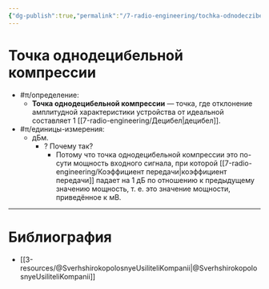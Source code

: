 ```yaml
---
{"dg-publish":true,"permalink":"/7-radio-engineering/tochka-odnodeczibelnoj-kompressii/","title":"Точка однодецибельной компрессии"}
---
```



# Точка однодецибельной компрессии

- #π/определение:
	- **Точка однодецибельной компрессии** — точка, где отклонение амплитудной характеристики устройства от идеальной составляет 1 [[7-radio-engineering/Децибел\|децибел]].
- #π/единицы-измерения:
	- дБм.
		- ? Почему так?
			- Потому что точка однодецибельной компрессии это по-сути мощность входного сигнала, при которой [[7-radio-engineering/Коэффициент передачи\|коэффициент передачи]] падает на 1 дБ по отношению к предыдущему значению мощность, т. е. это значение мощности, приведённое к мВ.

---

# Библиография

- [[3-resources/@SverhshirokopolosnyeUsiliteliKompanii\|@SverhshirokopolosnyeUsiliteliKompanii]]
